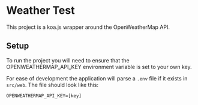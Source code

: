 Weather Test
============

This project is a koa.js wrapper around the OpenWeatherMap API.

Setup
-----
To run the project you will need to ensure that the OPENWEATHERMAP_API_KEY
environment variable is set to your own key.

For ease of development the application will parse a ```.env``` file if it
exists in ```src/web```.  The file should look like this:

```OPENWEATHERMAP_API_KEY=[key]```